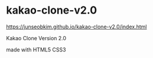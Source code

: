 # kakao-clone-v2.0

https://junseobkim.github.io/kakao-clone-v2.0/index.html

Kakao Clone Version 2.0

made with
HTML5
CSS3
